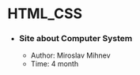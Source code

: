 # HTML_CSS
  - ### Site about Computer System
     
    - Author: Miroslav Mihnev
    - Time: 4 month
